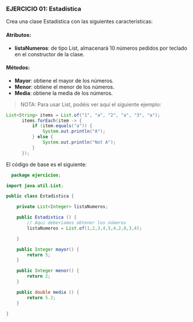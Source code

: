 ### EJERCICIO 01: Estadística

Crea una clase Estadística con las siguientes características:

#### Atributos:

- **listaNumeros**: de tipo List, almacenará 10 números pedidos 
  por teclado en el constructor de la clase.

#### Métodos:

- **Mayor**: obtiene el mayor de los números.
- **Menor**: obtiene el menor de los números.
- **Media**: obtiene la media de los números.

> NOTA: Para usar List, podéis ver aquí el siguiente ejemplo:

```java
List<String> items = List.of("1", "a", "2", "a", "3", "a");
      items.forEach(item -> {
          if (item.equals("a")) {
              System.out.println("A");
          } else {
              System.out.println("Not A");
          }
      });
```

El código de base es el siguiente:

```java
  package ejercicios;

import java.util.List;

public class Estadistica {

    private List<Integer> listaNumeros;

    public Estadistica () {
        // Aqui deberiamos obtener los números
        listaNumeros = List.of(1,2,3,4,5,4,2,8,3,4);

    }

    public Integer mayor() {
        return 5;
    }

    public Integer menor() {
        return 2;
    }

    public double media () {
        return 5.2;
    }

}
```
